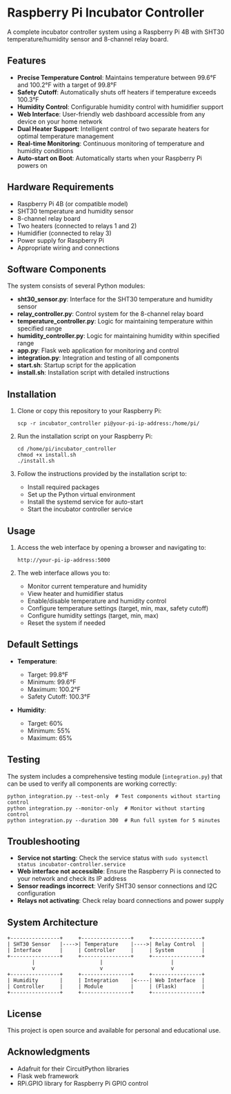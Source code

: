 # Raspberry Pi Incubator Controller

A complete incubator controller system using a Raspberry Pi 4B with SHT30 temperature/humidity sensor and 8-channel relay board.

## Features

- **Precise Temperature Control**: Maintains temperature between 99.6°F and 100.2°F with a target of 99.8°F
- **Safety Cutoff**: Automatically shuts off heaters if temperature exceeds 100.3°F
- **Humidity Control**: Configurable humidity control with humidifier support
- **Web Interface**: User-friendly web dashboard accessible from any device on your home network
- **Dual Heater Support**: Intelligent control of two separate heaters for optimal temperature management
- **Real-time Monitoring**: Continuous monitoring of temperature and humidity conditions
- **Auto-start on Boot**: Automatically starts when your Raspberry Pi powers on

## Hardware Requirements

- Raspberry Pi 4B (or compatible model)
- SHT30 temperature and humidity sensor
- 8-channel relay board
- Two heaters (connected to relays 1 and 2)
- Humidifier (connected to relay 3)
- Power supply for Raspberry Pi
- Appropriate wiring and connections

## Software Components

The system consists of several Python modules:

- **sht30_sensor.py**: Interface for the SHT30 temperature and humidity sensor
- **relay_controller.py**: Control system for the 8-channel relay board
- **temperature_controller.py**: Logic for maintaining temperature within specified range
- **humidity_controller.py**: Logic for maintaining humidity within specified range
- **app.py**: Flask web application for monitoring and control
- **integration.py**: Integration and testing of all components
- **start.sh**: Startup script for the application
- **install.sh**: Installation script with detailed instructions

## Installation

1. Clone or copy this repository to your Raspberry Pi:
   ```
   scp -r incubator_controller pi@your-pi-ip-address:/home/pi/
   ```

2. Run the installation script on your Raspberry Pi:
   ```
   cd /home/pi/incubator_controller
   chmod +x install.sh
   ./install.sh
   ```

3. Follow the instructions provided by the installation script to:
   - Install required packages
   - Set up the Python virtual environment
   - Install the systemd service for auto-start
   - Start the incubator controller service

## Usage

1. Access the web interface by opening a browser and navigating to:
   ```
   http://your-pi-ip-address:5000
   ```

2. The web interface allows you to:
   - Monitor current temperature and humidity
   - View heater and humidifier status
   - Enable/disable temperature and humidity control
   - Configure temperature settings (target, min, max, safety cutoff)
   - Configure humidity settings (target, min, max)
   - Reset the system if needed

## Default Settings

- **Temperature**:
  - Target: 99.8°F
  - Minimum: 99.6°F
  - Maximum: 100.2°F
  - Safety Cutoff: 100.3°F

- **Humidity**:
  - Target: 60%
  - Minimum: 55%
  - Maximum: 65%

## Testing

The system includes a comprehensive testing module (`integration.py`) that can be used to verify all components are working correctly:

```
python integration.py --test-only  # Test components without starting control
python integration.py --monitor-only  # Monitor without starting control
python integration.py --duration 300  # Run full system for 5 minutes
```

## Troubleshooting

- **Service not starting**: Check the service status with `sudo systemctl status incubator-controller.service`
- **Web interface not accessible**: Ensure the Raspberry Pi is connected to your network and check its IP address
- **Sensor readings incorrect**: Verify SHT30 sensor connections and I2C configuration
- **Relays not activating**: Check relay board connections and power supply

## System Architecture

```
+----------------+     +----------------+     +----------------+
| SHT30 Sensor   |---->| Temperature    |---->| Relay Control  |
| Interface      |     | Controller     |     | System         |
+----------------+     +----------------+     +----------------+
        |                     |                      |
        v                     v                      v
+----------------+     +----------------+     +----------------+
| Humidity       |     | Integration    |<----| Web Interface  |
| Controller     |     | Module         |     | (Flask)        |
+----------------+     +----------------+     +----------------+
```

## License

This project is open source and available for personal and educational use.

## Acknowledgments

- Adafruit for their CircuitPython libraries
- Flask web framework
- RPi.GPIO library for Raspberry Pi GPIO control